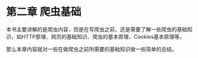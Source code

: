 # 第二章 爬虫基础

本书主要讲解的是爬虫内容，但是在写爬虫之前，还是需要了解一些爬虫的基础知识，如HTTP原理、网页的基础知识、爬虫的基本原理、Cookies基本原理等。

那么本章内容就对一些在做爬虫之前所需要的基础知识做一些简单的总结。



